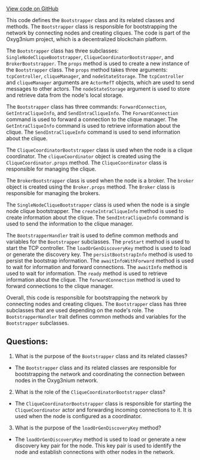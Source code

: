 [View code on GitHub](https://github.com/alephium/alephium/flow/src/main/scala/org/alephium/flow/network/Bootstrapper.scala)

This code defines the `Bootstrapper` class and its related classes and methods. The `Bootstrapper` class is responsible for bootstrapping the network by connecting nodes and creating cliques. The code is part of the Oxyg3nium project, which is a decentralized blockchain platform.

The `Bootstrapper` class has three subclasses: `SingleNodeCliqueBootstrapper`, `CliqueCoordinatorBootstrapper`, and `BrokerBootstrapper`. The `props` method is used to create a new instance of the `Bootstrapper` class. The `props` method takes three arguments: `tcpController`, `cliqueManager`, and `nodeStateStorage`. The `tcpController` and `cliqueManager` arguments are `ActorRefT` objects, which are used to send messages to other actors. The `nodeStateStorage` argument is used to store and retrieve data from the node's local storage.

The `Bootstrapper` class has three commands: `ForwardConnection`, `GetIntraCliqueInfo`, and `SendIntraCliqueInfo`. The `ForwardConnection` command is used to forward a connection to the clique manager. The `GetIntraCliqueInfo` command is used to retrieve information about the clique. The `SendIntraCliqueInfo` command is used to send information about the clique.

The `CliqueCoordinatorBootstrapper` class is used when the node is a clique coordinator. The `cliqueCoordinator` object is created using the `CliqueCoordinator.props` method. The `CliqueCoordinator` class is responsible for managing the clique.

The `BrokerBootstrapper` class is used when the node is a broker. The `broker` object is created using the `Broker.props` method. The `Broker` class is responsible for managing the brokers.

The `SingleNodeCliqueBootstrapper` class is used when the node is a single node clique bootstrapper. The `createIntraCliqueInfo` method is used to create information about the clique. The `SendIntraCliqueInfo` command is used to send the information to the clique manager.

The `BootstrapperHandler` trait is used to define common methods and variables for the `Bootstrapper` subclasses. The `preStart` method is used to start the TCP controller. The `loadOrGenDiscoveryKey` method is used to load or generate the discovery key. The `persistBootstrapInfo` method is used to persist the bootstrap information. The `awaitInfoWithForward` method is used to wait for information and forward connections. The `awaitInfo` method is used to wait for information. The `ready` method is used to retrieve information about the clique. The `forwardConnection` method is used to forward connections to the clique manager.

Overall, this code is responsible for bootstrapping the network by connecting nodes and creating cliques. The `Bootstrapper` class has three subclasses that are used depending on the node's role. The `BootstrapperHandler` trait defines common methods and variables for the `Bootstrapper` subclasses.
## Questions: 
 1. What is the purpose of the `Bootstrapper` class and its related classes?
- The `Bootstrapper` class and its related classes are responsible for bootstrapping the network and coordinating the connection between nodes in the Oxyg3nium network.

2. What is the role of the `CliqueCoordinatorBootstrapper` class?
- The `CliqueCoordinatorBootstrapper` class is responsible for starting the `CliqueCoordinator` actor and forwarding incoming connections to it. It is used when the node is configured as a coordinator.

3. What is the purpose of the `loadOrGenDiscoveryKey` method?
- The `loadOrGenDiscoveryKey` method is used to load or generate a new discovery key pair for the node. This key pair is used to identify the node and establish connections with other nodes in the network.